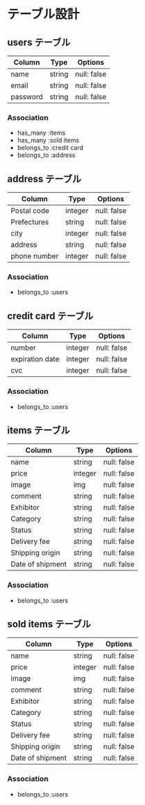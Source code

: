 # テーブル設計

## users テーブル

| Column   | Type   | Options     |
| -------- | ------ | ----------- |
| name     | string | null: false |
| email    | string | null: false |
| password | string | null: false |

### Association
- has_many :items
- has_many :sold items
- belongs_to :credit card
- belongs_to :address

## address テーブル

| Column       | Type    | Options     |
| -------------| ------- | ----------- |
| Postal code  | integer | null: false |
| Prefectures  | string  | null: false |
| city         | integer | null: false |
| address      | string  | null: false |
| phone number | integer | null: false |

### Association
- belongs_to :users

## credit card テーブル

| Column          | Type    | Options     |
| --------------- | ------- | ----------- |
| number          | integer | null: false |
| expiration date | integer | null: false |
| cvc             | integer | null: false |

### Association
- belongs_to :users

## items テーブル

| Column          | Type    | Options     |
| --------------- | ------  | ----------- |
| name            | string  | null: false |
| price           | integer | null: false |
| image           | img     | null: false |
| comment         | string  | null: false |
| Exhibitor       | string  | null: false |
| Category        | string  | null: false |
| Status          | string  | null: false |
| Delivery fee    | string  | null: false |
| Shipping origin | string  | null: false |
| Date of shipment| string  | null: false |

### Association
- belongs_to :users

## sold items テーブル

| Column          | Type    | Options     |
| --------------- | ------  | ----------- |
| name            | string  | null: false |
| price           | integer | null: false |
| image           | img     | null: false |
| comment         | string  | null: false |
| Exhibitor       | string  | null: false |
| Category        | string  | null: false |
| Status          | string  | null: false |
| Delivery fee    | string  | null: false |
| Shipping origin | string  | null: false |
| Date of shipment| string  | null: false |

### Association
- belongs_to :users
